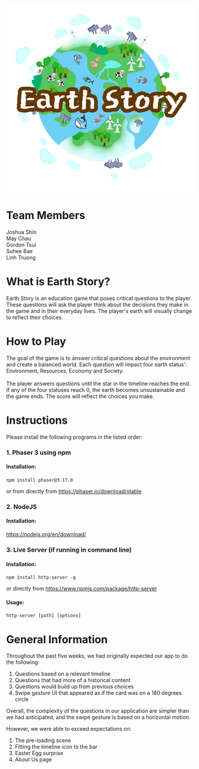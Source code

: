 [![Logo](assets/images/logo.png)](https://joshuashin.github.io/Team-05-COMP-2930-Earth-Story)

# Team Members
Joshua Shin  
May Chau  
Gordon Tsui  
Suhee Bae  
Linh Truong  


# What is Earth Story?
Earth Story is an education game that poses critical questions to the player. 
These questions will ask the player think about the decisions they make in the game and in their everyday lives.
The player's earth will visually change to reflect their choices.

# How to Play
The goal of the game is to answer critical questions about the environment and create a balanced world.
Each question will impact four earth status': Environment, Resources, Economy and Society. 
<br/><br/>
The player answers questions until the star in the timeline reaches the end.
If any of the four statuses reach 0, the earth becomes unsustainable and the game ends. 
The score will reflect the choices you make. 

# Instructions
Please install the following programs in the listed order:
### 1. Phaser 3 using npm  
  #### Installation:
    npm install phaser@3.17.0

or from directly from https://phaser.io/download/stable

### 2. NodeJS
  #### Installation:  

https://nodejs.org/en/download/

### 3. Live Server (if running in command line)  
  #### Installation:  
    npm install http-server -g  
   or directly from https://www.npmjs.com/package/http-server  
  #### Usage:  
    http-server [path] [options]

 
# General Information
Throughout the past five weeks, we had originally expected our app to do the following:
1. Questions based on a relevant timeline
2. Questions that had more of a historical content
3. Questions would build up from previous choices
4. Swipe gesture UI that appeared as if the card was on a 180 degrees circle

Overall, the complexity of the questions in our application are simpler than we had anticipated, and the swipe gesture is based on a horizontal motion.
 
However, we were able to exceed expectations on:
1. The pre-loading scene
2. Fitting the timeline icon to the bar
3. Easter Egg surprise
4. About Us page
